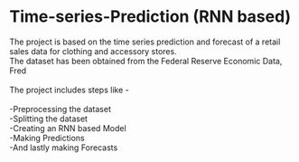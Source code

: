 # Time-series-Prediction (RNN based)
The project is based on the time series prediction and forecast of a retail sales data for clothing and accessory stores. </br>
The dataset has been obtained from the Federal Reserve Economic Data, Fred </br> 
</br>
The project includes steps like - 
</br> </br> 
     -Preprocessing the dataset</br>
     -Splitting the dataset </br>
     -Creating an RNN based Model </br>
     -Making Predictions </br>
     -And lastly making Forecasts </br>
